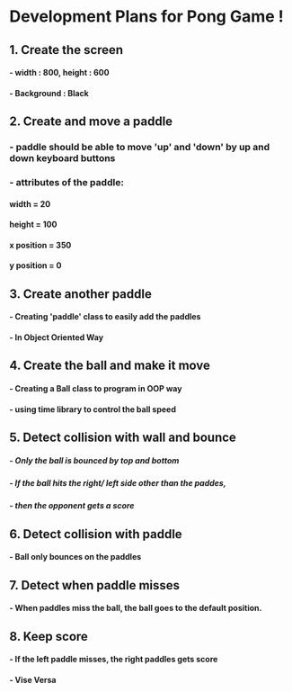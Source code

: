 # Development Plans for Pong Game !
## 1. Create the screen
#### - width : 800, height : 600
#### - Background : Black

## 2. Create and move a paddle
### - paddle should be able to move 'up' and 'down' by up and down keyboard buttons
### - attributes of the paddle:
#### width = 20
#### height = 100
#### x position = 350
#### y position = 0

## 3. Create another paddle
#### - Creating 'paddle' class to easily add the paddles
#### - In Object Oriented Way

## 4. Create the ball and make it move
#### - Creating a Ball class to program in OOP way
#### - using time library to control the ball speed

## 5. Detect collision with wall and bounce
##### - Only the ball is bounced by top and bottom 
##### - If the ball hits the right/ left side other than the paddes,
##### - then the opponent gets a score

## 6. Detect collision with paddle
#### - Ball only bounces on the paddles

## 7. Detect when paddle misses
#### - When paddles miss the ball, the ball goes to the default position.

## 8. Keep score
#### - If the left paddle misses, the right paddles gets score
#### - Vise Versa